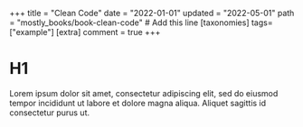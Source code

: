 +++
title = "Clean Code"
date = "2022-01-01"
updated = "2022-05-01"
path = "mostly_books/book-clean-code"  # Add this line
[taxonomies]
tags=["example"]
[extra]
comment = true
+++

# H1

Lorem ipsum dolor sit amet, consectetur adipiscing elit, sed do eiusmod tempor incididunt ut labore et dolore magna aliqua. Aliquet sagittis id consectetur purus ut.
